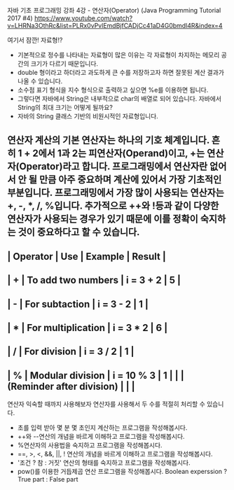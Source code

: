 자바 기초 프로그래밍 강좌 4강 - 연산자(Operator) (Java Programming Tutorial 2017 #4)
https://www.youtube.com/watch?v=LHRNa3OthRc&list=PLRx0vPvlEmdBjfCADjCc41aD4G0bmdl4R&index=4

여기서 잠깐!
자료형!?
- 기본적으로 정수를 나타내는 자료형이 많은 이유는 각 자료형이 차지하는 메모리 공간의 크기가 다르기 때문입니다.
- double 형이라고 하더라고 과도하게 큰 수를 저장하고자 하면 잘못된 계산 결과가 나올 수 있습니다.
- 소수점 표기 형식을 지수 형식으로 출력하고 싶으면 %e를 이용하면 됩니다.
- 그렇다면 자바에서 String은 내부적으로 char의 배열로 되어 있습니다.
  자바에서 String의 최대 크기는 어떻게 될까요?
- 자바의 String 클래스 기반의 비원시적인 자료형입니다.

연산자
계산의 기본
연산자는 하나의 기호 체계입니다.
흔히 1 + 2에서 1과 2는 피연산자(Operand)이고, +는 연산자(Operator)라고 합니다.
프로그래밍에서 연산자란 없어서 안 될 만큼 아주 중요하며 계산에 있어서 가장 기초적인 부분입니다.
프로그래밍에서 가장 많이 사용되는 연산자는 +, -, *, /, %입니다.
추가적으로 ++와 !등과 같이 다양한 연산자가 사용되는 경우가 있기 때문에 이를 정확이 숙지하는 것이 중요하다고 할 수 있습니다.
----------------------------------------------------------------
| Operator |             Use              |   Example   | Result |
----------------------------------------------------------------
|      +     |   To add two numbers   |  i = 3 + 2  |    5    |
----------------------------------------------------------------
|      -      |       For subtaction       |  i = 3 - 2   |    1    |
----------------------------------------------------------------
|      *      |     For multiplication     |   i = 3 * 2  |    6    |
----------------------------------------------------------------
|      /      |         For division         |   i = 3 / 2  |    1    |
----------------------------------------------------------------
|     %      |     Modular division       | i = 10 % 3 |    1    |
|             | (Reminder after division) |                |         |
----------------------------------------------------------------  
연산자
익숙할 때까지 사용해보자
연산자를 사용해서 두 수를 적절히 처리할 수 있습니다.
- 초를 입력 받아 몇 분 몇 초인지 계산하는 프로그램을 작성해봅시다.
- ++와 --연산의 개념을 바르게 이해하고 프로그램을 작성해봅시다.
- %연산자의 사용법을 숙지하고 프로그램을 작성해봅시다.
- ==, >, <, &&, ||, ! 연산의 개념을 바르게 이해하고 프로그램을 작성해봅시다.
- '조건 ? 참 : 거짓' 연산의 형태를 숙지하고 프로그램을 작성해봅시다.
- pow()를 이용한 거듭제곱 연산 프로그램을 작성해봅시다.
Boolean experssion ? True part : False part
